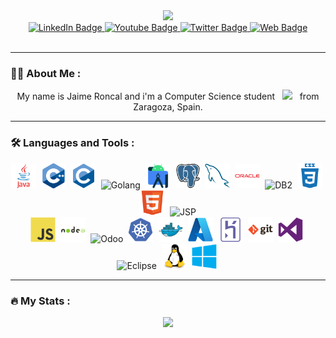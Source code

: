 <!-- **jaimeroncal/jaimeroncal** is a ✨ _special_ ✨ repository because its `README.md` (this file) appears on your GitHub profile 
     Created following this tutorial https://www.sitepoint.com/github-profile-readme/ -->

<!-- 🦖 DINOSAUR 🦖 -->
<div id="header" align="center">
     <!-- <img src="https://media.giphy.com/media/Q7SKqn3G97xpmfSOvG/giphy.gif" width="300"/> -->
     <a href="https://www.jaimeroncal.com" target="_blank">
          <!--<img src="https://user-images.githubusercontent.com/55926526/196005926-6d1ce584-cd79-4180-bc45-79f8153f5a88.png" width="300"/>-->
          <img src="https://user-images.githubusercontent.com/55926526/201090566-15e3f01c-3c4d-4287-85c4-0866cb3a6dfb.png" width="300"/>
     </a>
     
</div>

<!-- 😍 SOCIAL MEDIA 😍 -->
<div id="badges" align="center">
  <a href="https://www.linkedin.com/in/jaime-roncal" target="_blank">
    <img src="https://img.shields.io/badge/LinkedIn-blue?style=for-the-badge&logo=linkedin&logoColor=white" alt="LinkedIn Badge"/>
 </a>
  <a href="https://youtu.be/dQw4w9WgXcQ">
    <img src="https://img.shields.io/badge/YouTube-red?style=for-the-badge&logo=youtube&logoColor=white" alt="Youtube Badge"/>
  </a>
  <a href="https://twitter.com/jaimeeee14">
    <img src="https://img.shields.io/badge/Twitter-blue?style=for-the-badge&logo=twitter&logoColor=white" alt="Twitter Badge"/>
  </a>
  <a href="https://www.jaimeroncal.com/">
    <img src="https://img.shields.io/badge/Web Profile-grey?style=for-the-badge&logo=Microsoft-edge&logoColor=white" alt="Web Badge"/>
  </a>
</div>

<!-- 👀 VIEWS 👀 -->
<div id="views" align="center">
<img src="https://komarev.com/ghpvc/?username=jaimeroncal&style=flat-square&color=blue" alt=""/>
</div>


<!-- ⚠️ UNDER CONSTRUCTION ⚠️-->
<!--### ⚠️ Page under construction

<div id="workingonit" align="center">
  <img src="https://maggiebrennan.com/press/img/underconstruction.gif" width="300"/>
</div>

--- -->
<!-- EMOJIS REPO:  https://github.com/ikatyang/emoji-cheat-sheet/blob/master/README.md -->
---
<!-- 🧍 ABOUT ME 🧍 -->
### :man_technologist: About Me :
<div align="center">
  My name is Jaime Roncal and i'm a Computer Science student &nbsp; <img src="https://media.giphy.com/media/WUlplcMpOCEmTGBtBW/giphy.gif" width="50"> &nbsp; from Zaragoza, Spain.
</div>

---
<!-- 💻 LANGUAJES 💻 -->
<!-- ICONS REPO:  https://github.com/devicons/devicon/tree/master/icons -->
### :hammer_and_wrench: Languages and Tools :
<div align="center">
  <img src="https://github.com/devicons/devicon/blob/master/icons/java/java-original-wordmark.svg" title="Java" alt="Java" width="40" height="40"/>&nbsp;
  <img src="https://github.com/devicons/devicon/blob/master/icons/cplusplus/cplusplus-original.svg" title="C++" alt="C++" width="40" height="40"/>&nbsp;
  <img src="https://github.com/devicons/devicon/blob/master/icons/c/c-original.svg" title="C" alt="C" width="40" height="40"/>&nbsp;
  <img src="https://upload.wikimedia.org/wikipedia/commons/2/2d/Go_gopher_favicon.svg" title="Golang" alt="Golang" width="40" height="40"/>&nbsp;
  <img src="https://github.com/devicons/devicon/blob/master/icons/androidstudio/androidstudio-original.svg" title="AndroidStudio" alt="AndroidStudio" width="40" height="40"/>&nbsp;
  <img src="https://github.com/devicons/devicon/blob/master/icons/postgresql/postgresql-original.svg" title="PostgreSQL" alt="PostgreSQL" width="40" height="40"/>&nbsp;
  <img src="https://github.com/devicons/devicon/blob/master/icons/mysql/mysql-original.svg" title="Mysql" alt="Mysql" width="40" height="40"/>&nbsp;
  <img src="https://github.com/devicons/devicon/blob/master/icons/oracle/oracle-original.svg" title="Oracle" alt="Oracle" width="40" height="40"/>&nbsp;
  <img src="https://raw.githubusercontent.com/newrelic/newrelic-quickstarts/main/quickstarts/java/ibm-db2/logo.svg" title="DB2" alt="DB2" width="40" height="40"/>&nbsp;
  <img src="https://github.com/devicons/devicon/blob/master/icons/css3/css3-plain-wordmark.svg"  title="CSS3" alt="CSS" width="40" height="40"/>&nbsp;
  <img src="https://github.com/devicons/devicon/blob/master/icons/html5/html5-original.svg" title="HTML5" alt="HTML" width="40" height="40"/>&nbsp;
  <img src="https://www.svgrepo.com/show/14636/jsp-open-file-format-with-java-logo.svg" title="JSP" alt="JSP" width="40" height="40"/><br>
  <img src="https://github.com/devicons/devicon/blob/master/icons/javascript/javascript-original.svg" title="JavaScript" alt="JavaScript" width="40" height="40"/>&nbsp;
  <img src="https://github.com/devicons/devicon/blob/master/icons/nodejs/nodejs-original-wordmark.svg" title="NodeJS" alt="NodeJS" width="40" height="40"/>&nbsp;
  <img src="https://seekvectorlogo.com/wp-content/uploads/2019/06/odoo-vector-logo.png" title="Odoo" alt="Odoo" width="40" height="40"/>&nbsp;
  <img src="https://github.com/devicons/devicon/blob/master/icons/kubernetes/kubernetes-plain.svg" title="Kubernetes" alt="Kubernetes" width="40" height="40"/>&nbsp;
  <img src="https://github.com/devicons/devicon/blob/master/icons/docker/docker-original.svg" title="Docker" alt="Docker" width="40" height="40"/>&nbsp;
  <img src="https://github.com/devicons/devicon/blob/master/icons/azure/azure-original.svg" title="Azure" alt="Azure" width="40" height="40"/>&nbsp;
  <img src="https://github.com/devicons/devicon/blob/master/icons/heroku/heroku-original.svg" title="Heroku" alt="Heroku" width="40" height="40"/>&nbsp;
  <img src="https://github.com/devicons/devicon/blob/master/icons/git/git-original-wordmark.svg" title="Git" **alt="Git" width="40" height="40"/>&nbsp;
  <img src="https://github.com/devicons/devicon/blob/master/icons/visualstudio/visualstudio-plain.svg" title="Visual" alt="Visual" width="40" height="40"/>&nbsp;
  <img src="https://cdn.worldvectorlogo.com/logos/eclipse-11.svg" title="Eclipse" alt="Eclipse" width="40" height="40"/>&nbsp;
  <img src="https://github.com/devicons/devicon/blob/master/icons/linux/linux-original.svg" title="Linux" alt="Linux" width="40" height="40"/>&nbsp;
  <img src="https://github.com/devicons/devicon/blob/master/icons/windows8/windows8-original.svg" title="Windows" alt="Windows" width="40" height="40"/>&nbsp;

</div>

<!-- 🔥 MY STATS 🔥 -->
---
### :fire: My Stats :
<div align="center">
  <img src="http://github-readme-streak-stats.herokuapp.com?user=jaimeroncal&date_format=M%20j%5B%2C%20Y%5D"/>
</div>
<!--
[![GitHub Streak](http://github-readme-streak-stats.herokuapp.com?user=jaimeroncal&date_format=M%20j%5B%2C%20Y%5D)](https://github.com/UNIZAR-30226-2022-04/Android)

[![Top Langs](https://github-readme-stats.vercel.app/api/top-langs/?username=jaimeroncal&layout=compact)](https://github.com/UNIZAR-30226-2022-04/Android) 
--->
